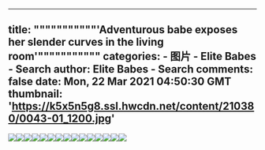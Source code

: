 
---
title: """""""""""'Adventurous babe exposes her slender curves in the living room'"""""""""""
categories: 
    - 图片
    - Elite Babes - Search
author: Elite Babes - Search
comments: false
date: Mon, 22 Mar 2021 04:50:30 GMT
thumbnail: 'https://k5x5n5g8.ssl.hwcdn.net/content/210380/0043-01_1200.jpg'
---

<div>   
<img src="https://k5x5n5g8.ssl.hwcdn.net/content/210380/0043-01_1200.jpg" referrerpolicy="no-referrer"><img src="https://k5x5n5g8.ssl.hwcdn.net/content/210380/0043-02_1200.jpg" referrerpolicy="no-referrer"><img src="https://k5x5n5g8.ssl.hwcdn.net/content/210380/0043-03_1200.jpg" referrerpolicy="no-referrer"><img src="https://k5x5n5g8.ssl.hwcdn.net/content/210380/0043-04_1200.jpg" referrerpolicy="no-referrer"><img src="https://k5x5n5g8.ssl.hwcdn.net/content/210380/0043-05_1200.jpg" referrerpolicy="no-referrer"><img src="https://k5x5n5g8.ssl.hwcdn.net/content/210380/0043-06_1200.jpg" referrerpolicy="no-referrer"><img src="https://k5x5n5g8.ssl.hwcdn.net/content/210380/0043-07_1200.jpg" referrerpolicy="no-referrer"><img src="https://k5x5n5g8.ssl.hwcdn.net/content/210380/0043-08_1200.jpg" referrerpolicy="no-referrer"><img src="https://k5x5n5g8.ssl.hwcdn.net/content/210380/0043-09_1200.jpg" referrerpolicy="no-referrer"><img src="https://k5x5n5g8.ssl.hwcdn.net/content/210380/0043-10_1200.jpg" referrerpolicy="no-referrer"><img src="https://k5x5n5g8.ssl.hwcdn.net/content/210380/0043-11_1800.jpg" referrerpolicy="no-referrer"><img src="https://k5x5n5g8.ssl.hwcdn.net/content/210380/0043-12_1200.jpg" referrerpolicy="no-referrer"><img src="https://k5x5n5g8.ssl.hwcdn.net/content/210380/0043-13_1200.jpg" referrerpolicy="no-referrer"><img src="https://k5x5n5g8.ssl.hwcdn.net/content/210380/0043-14_1200.jpg" referrerpolicy="no-referrer"><img src="https://k5x5n5g8.ssl.hwcdn.net/content/210380/0043-15_1200.jpg" referrerpolicy="no-referrer">  
</div>
            